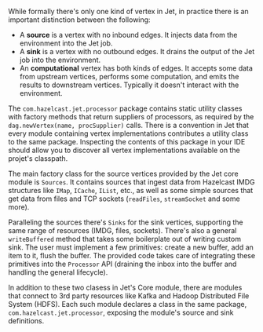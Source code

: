 While formally there's only one kind of vertex in Jet, in practice
there is an important distinction between the following:

* A **source** is a vertex with no inbound edges. It injects data from
the environment into the Jet job.
* A **sink** is a vertex with no outbound edges. It drains the output of
the Jet job into the environment.
* An **computational** vertex has both kinds of edges. It accepts some
data from upstream vertices, performs some computation, and emits the
results to downstream vertices. Typically it doesn't interact with the
environment.

The `com.hazelcast.jet.processor` package contains static utility
classes with factory methods that return suppliers of processors, as
required by the `dag.newVertex(name, procSupplier)` calls. There is a
convention in Jet that every module containing vertex implementations
contributes a utility class to the same package. Inspecting the
contents of this package in your IDE should allow you to discover all
vertex implementations available on the projet's classpath.

The main factory class for the source vertices provided by the Jet core
module is `Sources`. It contains sources that ingest data from Hazelcast
IMDG structures like `IMap`, `ICache`, `IList`, etc., as well as some
simple sources that get data from files and TCP sockets (`readFiles`,
`streamSocket` and some more).

Paralleling the sources there's `Sinks` for the sink vertices,
supporting the same range of resources (IMDG, files, sockets). There's
also a general `writeBuffered` method that takes some boilerplate out of
writing custom sink. The user must implement a few primitives: create a
new buffer, add an item to it, flush the buffer. The provided code takes
care of integrating these primitives into the `Processor` API (draining
the inbox into the buffer and handling the general lifecycle).

In addition to these two clasess in Jet's Core module, there are modules
that connect to 3rd party resources like Kafka and Hadoop Distributed
File System (HDFS). Each such module declares a class in the same
package, `com.hazelcast.jet.processor`, exposing the module's source and
sink definitions.
